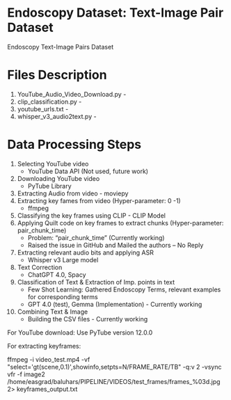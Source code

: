 # Endoscopy Dataset: Text-Image Pair Dataset
Endoscopy Text-Image Pairs Dataset

# Files Description
1. YouTube_Audio_Video_Download.py -
2. clip_classification.py - 
3. youtube_urls.txt -
4. whisper_v3_audio2text.py - 

# Data Processing Steps
1. Selecting YouTube video
   * YouTube Data API (Not used, future work)
2. Downloading YouTube video
   * PyTube Library
3. Extracting Audio from video - moviepy
4. Extracting key fames from video (Hyper-parameter: 0 -1)
    * ffmpeg
6. Classifying the key frames using CLIP - CLIP Model
7. Applying Quilt code on key frames to extract chunks (Hyper-parameter: pair_chunk_time)
    * Problem: “pair_chunk_time” (Currently working)
    * Raised the issue in GitHub and Mailed the authors – No Reply
8. Extracting relevant audio bits and applying ASR
    * Whisper v3 Large model
9. Text Correction
    * ChatGPT 4.0, Spacy
10. Classification of Text & Extraction of Imp. points in text
    * Few Shot Learning: Gathered Endoscopy Terms, relevant examples for corresponding terms
    * GPT 4.0 (test), Gemma (Implementation) - Currently working
11. Combining Text & Image
    * Building the CSV files - Currently working




For YouTube download: Use PyTube version 12.0.0

For extracting keyframes: 

ffmpeg -i video_test.mp4 -vf "select='gt(scene,0.1)',showinfo,setpts=N/FRAME_RATE/TB" -q:v 2 -vsync vfr -f image2 /home/easgrad/baluhars/PIPELINE/VIDEOS/test_frames/frames_%03d.jpg 2> keyframes_output.txt

